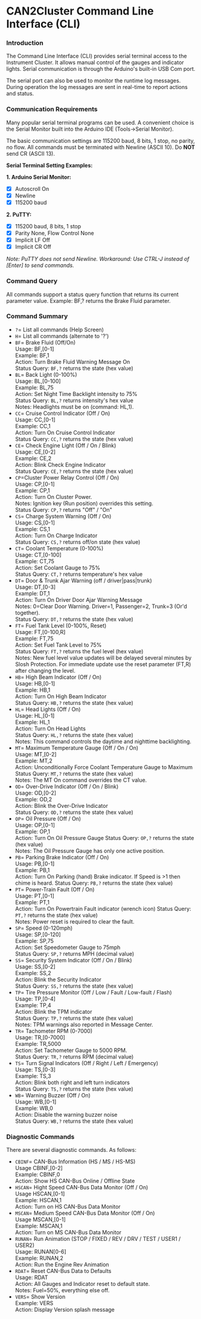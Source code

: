# CAN2Cluster Command Line Interface (CLI)

### Introduction
The Command Line Interface (CLI) provides serial terminal access to the Instrument Cluster. It allows manual control of the gauges and indicator lights. 
Serial communication is through the Arduino's built-in USB Com port.

The serial port can also be used to monitor the runtime log messages. During operation the log messages are sent in real-time to report actions and status.

### Communication Requirements
Many popular serial terminal programs can be used. A convenient choice is the Serial Monitor built into the Arduino IDE (Tools->Serial Monitor).  

The basic communication settings are 115200 baud, 8 bits, 1 stop, no parity, no flow. All commands must be terminated with Newline (ASCII 10). Do **NOT** send CR (ASCII 13).  

**Serial Terminal Setting Examples:**

**1. Arduino Serial Monitor:**  
  - [x] Autoscroll On  
  - [x] Newline  
  - [x] 115200 baud  

**2. PuTTY:**  
  - [x] 115200 baud, 8 bits, 1 stop  
  - [x] Parity None, Flow Control None  
  - [x] Implicit LF Off
  - [x] Implicit CR Off
  
*Note: PuTTY does not send Newline. Workaround: Use CTRL-J instead of [Enter] to send commands.*  

### Command Query
All commands support a status query function that returns its current parameter value. Example: BF,? returns the Brake Fluid parameter.

### Command Summary
- `?`= List all commands (Help Screen)
- `H`= List all commands (alternate to '?')
- `BF`= Brake Fluid (Off/On)  
   Usage: BF,[0-1]  
   Example: BF,1  
   Action: Turn Brake Fluid Warning Message On  
   Status Query: `BF,?` returns the state (hex value)
- `BL`= Back Light (0-100%)  
   Usage: BL,[0-100]  
   Example: BL,75  
   Action: Set Night Time Backlight intensity to 75%  
   Status Query: `BL,?` returns intensity's hex value  
   Notes: Headlights must be on (command: HL,1).  
-  `CC`= Cruise Control Indicator (Off / On)  
   Usage: CC,[0-1]  
   Example: CC,1  
   Action: Turn On Cruise Control Indicator  
   Status Query: `CC,?` returns the state (hex value)
- `CE`= Check Engine Light (Off / On / Blink)  
   Usage: CE,[0-2]  
   Example: CE,2  
   Action: Blink Check Engine Indicator  
   Status Query: `CE,?` returns the state (hex value)
- `CP`=Cluster Power Relay Control (Off / On)  
   Usage: CP,[0-1]  
   Example: CP,1  
   Action: Turn On Cluster Power.  
   Notes:  Ignition key (Run position) overrides this setting.  
   Status Query: `CP,?` returns "Off" / "On"
- `CS`= Charge System Warning (Off / On)  
   Usage: CS,[0-1]  
   Example: CS,1  
   Action: Turn On Charge Indicator  
   Status Query: `CS,?` returns off/on state (hex value)  
- `CT`= Coolant Temperature (0-100%)  
   Usage: CT,[0-100]  
   Example: CT,75  
   Action: Set Coolant Gauge to 75%  
   Status Query: `CT,?` returns temperature's hex value  
- `DT`= Door & Trunk Ajar Warning (off / driver|pass|trunk)  
   Usage: DT,[0-3]  
   Example: DT,1  
   Action: Turn On Driver Door Ajar Warning Message  
   Notes: 0=Clear Door Warning. Driver=1, Passenger=2, Trunk=3 (Or'd together).  
   Status Query: `DT,?` returns the state (hex value)  
- `FT`= Fuel Tank Level (0-100%, Reset)  
   Usage: FT,[0-100,R]  
   Example: FT,75  
   Action: Set Fuel Tank Level to 75%  
   Status Query: `FT,?` returns the fuel level (hex value)  
   Notes: New fuel level value updates will be delayed several minutes by Slosh 
   Protection. For immediate update use the reset parameter (FT,R) after
   changing the level.  
- `HB`= High Beam Indicator (Off / On)  
   Usage: HB,[0-1]  
   Example: HB,1  
   Action: Turn On High Beam Indicator  
   Status Query: `HB,?` returns the state (hex value)  
- `HL`= Head Lights (Off / On)  
   Usage: HL,[0-1]  
   Example: HL,1  
   Action: Turn On Head Lights  
   Status Query: `HL,?` returns the state (hex value)  
   Notes: This command controls the daytime and nighttime backlighting.
- `MT`= Maximum Temperature Gauge (Off / On / On)  
   Usage: MT,[0-2]  
   Example: MT,2  
   Action: Unconditionally Force Coolant Temperature Gauge to Maximum  
   Status Query: `MT,?` returns the state (hex value)  
   Notes: The MT On command overrides the CT value.  
- `OD`= Over-Drive Indicator (Off / On / Blink)  
   Usage: OD,[0-2]  
   Example: OD,2  
   Action: Blink the Over-Drive Indicator  
   Status Query: `OD,?` returns the state (hex value)  
- `OP`= Oil Pressure (Off / On)  
   Usage: OP,[0-1]  
   Example: OP,1  
   Action: Turn On Oil Pressure Gauge
   Status Query: `OP,?` returns the state (hex value)  
   Notes: The Oil Pressure Gauge has only one active position.  
- `PB`= Parking Brake Indicator (Off / On)  
   Usage: PB,[0-1]  
   Example: PB,1  
   Action: Turn On Parking (hand) Brake indicator. If Speed is >1 then chime is heard.
   Status Query: `PB,?` returns the state (hex value)  
- `PT`= Power-Train Fault (Off / On)  
   Usage: PT,[0-1]  
   Example: PT,1  
   Action: Turn On Powertrain Fault indicator (wrench icon)
   Status Query: `PT,?` returns the state (hex value)  
   Notes: Power reset is required to clear the fault.  
- `SP`= Speed (0-120mph)  
   Usage: SP,[0-120]  
   Example: SP,75  
   Action: Set Speedometer Gauge to 75mph  
   Status Query: `SP,?` returns MPH (decimal value)  
- `SS`= Security System Indicator (Off / On / Blink)  
   Usage: SS,[0-2]  
   Example: SS,2  
   Action: Blink the Security Indicator  
   Status Query: `SS,?` returns the state (hex value)  
- `TP`= Tire Pressure Monitor (Off / Low / Fault / Low-fault / Flash)  
   Usage: TP,[0-4]  
   Example: TP,4  
   Action: Blink the TPM indicator  
   Status Query: `TP,?` returns the state (hex value)  
   Notes: TPM warnings also reported in Message Center.
- `TR`= Tachometer RPM (0-7000)  
   Usage: TR,[0-7000]  
   Example: TR,5000  
   Action: Set Tachometer Gauge to 5000 RPM.  
   Status Query: `TR,?` returns RPM (decimal value)  
- `TS`= Turn Signal Indicators (Off / Right / Left / Emergency)  
   Usage: TS,[0-3]  
   Example: TS,3  
   Action: Blink both right and left turn indicators  
   Status Query: `TS,?` returns the state (hex value)  
- `WB`= Warning Buzzer (Off / On)  
   Usage: WB,[0-1]  
   Example: WB,0  
   Action: Disable the warning buzzer noise  
   Status Query: `WB,?` returns the state (hex value)  
   
### Diagnostic Commands
There are several diagnostic commands. As follows:  
- `CBINF`= CAN-Bus Information (HS / MS / HS-MS)  
  Usage CBINF,[0-2]  
  Example: CBINF,0  
  Action: Show HS CAN-Bus Online / Offline State  
- `HSCAN`= Hight Speed CAN-Bus Data Monitor (Off / On)  
  Usage HSCAN,[0-1]  
  Example: HSCAN,1  
  Action: Turn on HS CAN-Bus Data Monitor  
- `MSCAN`= Medium Speed CAN-Bus Data Monitor (Off / On)  
  Usage MSCAN,[0-1]  
  Example: MSCAN,1  
  Action: Turn on MS CAN-Bus Data Monitor  
- `RUNAN`= Run Animation (STOP / FIXED / REV / DRV / TEST / USER1 / USER2)  
  Usage: RUNAN[0-6]  
  Example: RUNAN,2  
  Action: Run the Engine Rev Animation  
- `RDAT`= Reset CAN-Bus Data to Defaults  
  Usage: RDAT  
  Action: All Gauges and Indicator reset to default state.  
  Notes: Fuel=50%, everything else off. 
- `VERS`= Show Version  
  Example: VERS  
  Action: Display Version splash message  
